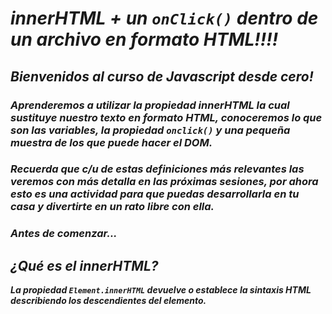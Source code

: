 # **_innerHTML + un ```onClick()``` dentro de un archivo en formato HTML!!!!_**

## **_Bienvenidos al curso de Javascript desde cero!_**

### **_Aprenderemos a utilizar la propiedad innerHTML la cual sustituye nuestro texto en formato HTML, conoceremos lo que son las variables, la propiedad ```onclick()``` y una pequeña muestra de los que puede hacer el DOM._**

### **_Recuerda que c/u de estas definiciones más relevantes las veremos con más detalla en las próximas sesiones, por ahora esto es una actividad para que puedas desarrollarla en tu casa y divertirte en un rato libre con ella._**

### **_Antes de comenzar..._**

## **_¿Qué es el innerHTML?_**

**_La propiedad ```Element.innerHTML``` devuelve o establece la sintaxis HTML describiendo los descendientes del elemento._**
